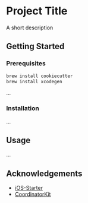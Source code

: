 ﻿# Project Title

A short description

## Getting Started

### Prerequisites

```sh
brew install cookiecutter
brew install xcodegen
```

...

### Installation

... 

## Usage

...

## Acknowledgements

- [iOS-Starter](https://github.com/alexanderwe/ios-starter)
- [CoordinatorKit](https://github.com/imaccallum/CoordinatorKit)
